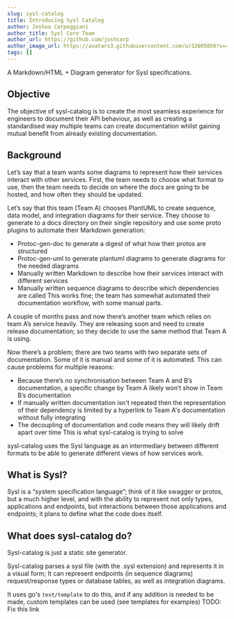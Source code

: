 ```yaml
---
slug: sysl-catalog
title: Introducing Sysl Catalog
author: Joshua Carpeggiani
author_title: Sysl Core Team
author_url: https://github.com/joshcarp
author_image_url: https://avatars3.githubusercontent.com/u/32605850?s=400&v=4
tags: []
---
```


A Markdown/HTML + Diagram generator for Sysl specifications.

## Objective

The objective of sysl-catalog is to create the most seamless experience for engineers to document their API behaviour, as well as creating a standardised way multiple teams can create documentation whilst gaining mutual benefit from already existing documentation.

## Background

Let’s say that a team wants some diagrams to represent how their services interact with other services. First, the team needs to choose what format to use, then the team needs to decide on where the docs are going to be hosted, and how often they should be updated.

<!--truncate-->

Let’s say that this team (Team A) chooses PlantUML to create sequence, data model, and integration diagrams for their service. They choose to generate to a docs directory on their single repository and use some proto plugins to automate their Markdown generation:

- Protoc-gen-doc to generate a digest of what how their protos are structured
- Protoc-gen-uml to generate plantuml diagrams to generate diagrams for the needed diagrams
- Manually written Markdown to describe how their services interact with different services
- Manually written sequence diagrams to describe which dependencies are called
  This works fine; the team has somewhat automated their documentation workflow, with some manual parts.

A couple of months pass and now there’s another team which relies on team A’s service heavily. They are releasing soon and need to create release documentation; so they decide to use the same method that Team A is using.

Now there’s a problem; there are two teams with two separate sets of documentation. Some of it is manual and some of it is automated. This can cause problems for multiple reasons:

- Because there’s no synchronisation between Team A and B’s documentation, a specific change by Team A likely won’t show in Team B’s documentation
- If manually written documentation isn't repeated then the representation of their dependency is limited by a hyperlink to Team A's documentation without fully integrating
- The decoupling of documentation and code means they will likely drift apart over time
  This is what sysl-catalog is trying to solve

sysl-catalog uses the Sysl language as an intermediary between different formats to be able to generate different views of how services work.

## What is Sysl?

Sysl is a “system specification language”; think of it like swagger or protos, but a much higher level, and with the ability to represent not only types, applications and endpoints, but interactions between those applications and endpoints; it plans to define what the code does itself.

## What does sysl-catalog do?

Sysl-catalog is just a static site generator.

Sysl-catalog parses a sysl file (with the .sysl extension) and represents it in a visual form; It can represent endpoints (in sequence diagrams) request/response types or database tables, as well as integration diagrams.

It uses go's `text/template` to do this, and if any addition is needed to be made, custom templates can be used (see templates for examples)
TODO: Fix this link
